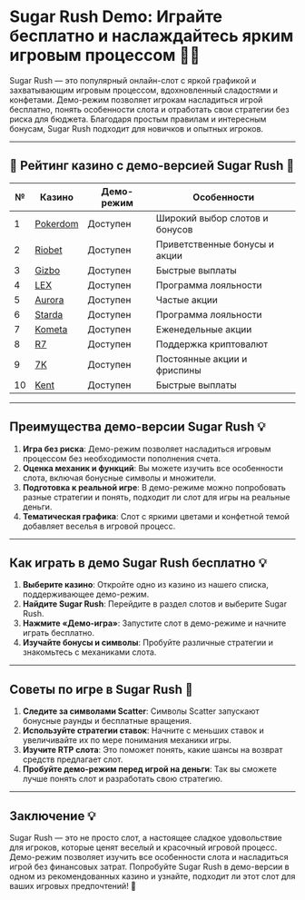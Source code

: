 # Sugar Rush Demo: Играйте бесплатно и наслаждайтесь ярким игровым процессом 🎰🍬

Sugar Rush — это популярный онлайн-слот с яркой графикой и захватывающим игровым процессом, вдохновленный сладостями и конфетами. Демо-режим позволяет игрокам насладиться игрой бесплатно, понять особенности слота и отработать свои стратегии без риска для бюджета. Благодаря простым правилам и интересным бонусам, Sugar Rush подходит для новичков и опытных игроков.

---

## 🎲 Рейтинг казино с демо-версией Sugar Rush 🎲

| №  | Казино                                                                                  | Демо-режим                    | Особенности                      |
|----|----------------------------------------------------------------------------------------|-------------------------------|----------------------------------|
| 1  | [Pokerdom](https://brandplay.link/4k77v2yx)                                            | Доступен                      | Широкий выбор слотов и бонусов   |
| 2  | [Riobet](https://brandplay.link/7xBLTPyj)                                              | Доступен                      | Приветственные бонусы и акции    |
| 3  | [Gizbo](https://brandplay.link/bprXw4YV)                                               | Доступен                      | Быстрые выплаты                  |
| 4  | [LEX](https://brandplay.link/zW4hdDFV)                                                 | Доступен                      | Программа лояльности             |
| 5  | [Aurora](https://10trafic-stat2.com/click/668546556bcc6313411604bd/6766/13032/subaccount) | Доступен                      | Частые акции                     |
| 6  | [Starda](https://brandplay.link/fB7xwRFL)                                              | Доступен                      | Программа лояльности             |
| 7  | [Kometa](https://brandplay.link/8ZymQJV8)                                              | Доступен                      | Еженедельные акции               |
| 8  | [R7](https://brandplay.link/bMd3Yjsw)                                                  | Доступен                      | Поддержка криптовалют            |
| 9  | [7K](https://brandplay.link/BvQyFShp)                                                  | Доступен                      | Постоянные акции и фриспины      |
| 10 | [Kent](https://brandplay.link/Fv2WP3js)                                                | Доступен                      | Быстрые выплаты                  |

---

## Преимущества демо-версии Sugar Rush 💡

1. **Игра без риска**: Демо-режим позволяет насладиться игровым процессом без необходимости пополнения счета.
2. **Оценка механик и функций**: Вы можете изучить все особенности слота, включая бонусные символы и множители.
3. **Подготовка к реальной игре**: В демо-режиме можно попробовать разные стратегии и понять, подходит ли слот для игры на реальные деньги.
4. **Тематическая графика**: Слот с яркими цветами и конфетной темой добавляет веселья в игровой процесс.

---

## Как играть в демо Sugar Rush бесплатно 💡

1. **Выберите казино**: Откройте одно из казино из нашего списка, поддерживающее демо-режим.
2. **Найдите Sugar Rush**: Перейдите в раздел слотов и выберите Sugar Rush.
3. **Нажмите «Демо-игра»**: Запустите слот в демо-режиме и начните играть бесплатно.
4. **Изучайте бонусы и символы**: Пробуйте различные стратегии и знакомьтесь с механиками слота.

---

## Советы по игре в Sugar Rush 🎯

1. **Следите за символами Scatter**: Символы Scatter запускают бонусные раунды и бесплатные вращения.
2. **Используйте стратегии ставок**: Начните с меньших ставок и увеличивайте их по мере понимания механики игры.
3. **Изучите RTP слота**: Это поможет понять, какие шансы на возврат средств предлагает слот.
4. **Пробуйте демо-режим перед игрой на деньги**: Так вы сможете лучше понять слот и разработать свою стратегию.

---

## Заключение 💡

Sugar Rush — это не просто слот, а настоящее сладкое удовольствие для игроков, которые ценят веселый и красочный игровой процесс. Демо-режим позволяет изучить все особенности слота и насладиться игрой без финансовых затрат. Попробуйте Sugar Rush в демо-версии в одном из рекомендованных казино и узнайте, подходит ли этот слот для ваших игровых предпочтений! 🍭
